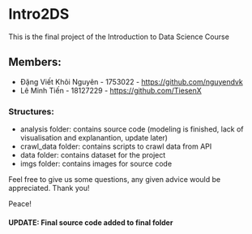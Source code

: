 # Intro2DS
This is the final project of the Introduction to Data Science Course
## Members:
  - Đặng Viết Khôi Nguyên - 1753022 - https://github.com/nguyendvk
  - Lê Minh Tiến - 18127229 - https://github.com/TiesenX
### Structures:
- analysis folder: contains source code (modeling is finished, lack of visualisation and explanantion, update later) 
- crawl_data folder: contains scripts to crawl data from API
- data folder: contains dataset for the project
- imgs folder: contains images for source code

Feel free to give us some questions, any given advice would be appreciated. Thank you!

Peace!
#### UPDATE: Final source code added to final folder

